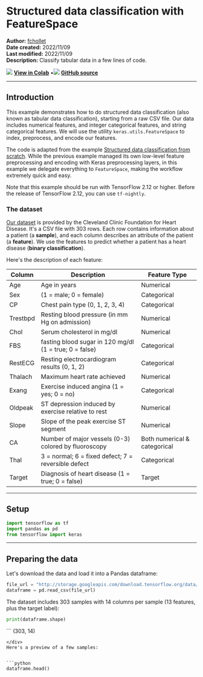 # Structured data classification with FeatureSpace

**Author:** [fchollet](https://twitter.com/fchollet)<br>
**Date created:** 2022/11/09<br>
**Last modified:** 2022/11/09<br>
**Description:** Classify tabular data in a few lines of code.


<img class="k-inline-icon" src="https://colab.research.google.com/img/colab_favicon.ico"/> [**View in Colab**](https://colab.research.google.com/github/keras-team/keras-io/blob/master/examples/structured_data/ipynb/structured_data_classification_with_feature_space.ipynb)  <span class="k-dot">•</span><img class="k-inline-icon" src="https://github.com/favicon.ico"/> [**GitHub source**](https://github.com/keras-team/keras-io/blob/master/examples/structured_data/structured_data_classification_with_feature_space.py)



---
## Introduction

This example demonstrates how to do structured data classification
(also known as tabular data classification), starting from a raw
CSV file. Our data includes numerical features,
and integer categorical features, and string categorical features.
We will use the utility `keras.utils.FeatureSpace` to index,
preprocess, and encode our features.

The code is adapted from the example
[Structured data classification from scratch](https://keras.io/examples/structured_data/structured_data_classification_from_scratch/).
While the previous example managed its own low-level feature preprocessing and
encoding with Keras preprocessing layers, in this example we
delegate everything to `FeatureSpace`, making the workflow
extremely quick and easy.

Note that this example should be run with TensorFlow 2.12 or higher.
Before the release of TensorFlow 2.12, you can use `tf-nightly`.

### The dataset

[Our dataset](https://archive.ics.uci.edu/ml/datasets/heart+Disease) is provided by the
Cleveland Clinic Foundation for Heart Disease.
It's a CSV file with 303 rows. Each row contains information about a patient (a
**sample**), and each column describes an attribute of the patient (a **feature**). We
use the features to predict whether a patient has a heart disease
(**binary classification**).

Here's the description of each feature:

Column| Description| Feature Type
------------|--------------------|----------------------
Age | Age in years | Numerical
Sex | (1 = male; 0 = female) | Categorical
CP | Chest pain type (0, 1, 2, 3, 4) | Categorical
Trestbpd | Resting blood pressure (in mm Hg on admission) | Numerical
Chol | Serum cholesterol in mg/dl | Numerical
FBS | fasting blood sugar in 120 mg/dl (1 = true; 0 = false) | Categorical
RestECG | Resting electrocardiogram results (0, 1, 2) | Categorical
Thalach | Maximum heart rate achieved | Numerical
Exang | Exercise induced angina (1 = yes; 0 = no) | Categorical
Oldpeak | ST depression induced by exercise relative to rest | Numerical
Slope | Slope of the peak exercise ST segment | Numerical
CA | Number of major vessels (0-3) colored by fluoroscopy | Both numerical & categorical
Thal | 3 = normal; 6 = fixed defect; 7 = reversible defect | Categorical
Target | Diagnosis of heart disease (1 = true; 0 = false) | Target

---
## Setup


```python
import tensorflow as tf
import pandas as pd
from tensorflow import keras
```

---
## Preparing the data

Let's download the data and load it into a Pandas dataframe:


```python
file_url = "http://storage.googleapis.com/download.tensorflow.org/data/heart.csv"
dataframe = pd.read_csv(file_url)
```

The dataset includes 303 samples with 14 columns per sample
(13 features, plus the target label):


```python
print(dataframe.shape)
```

<div class="k-default-codeblock">
```
(303, 14)

```
</div>
Here's a preview of a few samples:


```python
dataframe.head()
```




<div>
<style scoped>
    .dataframe tbody tr th:only-of-type {
        vertical-align: middle;
    }

<div class="k-default-codeblock">
```
.dataframe tbody tr th {
    vertical-align: top;
}

.dataframe thead th {
    text-align: right;
}
```
</div>
</style>
<table border="1" class="dataframe">
  <thead>
    <tr style="text-align: right;">
      <th></th>
      <th>age</th>
      <th>sex</th>
      <th>cp</th>
      <th>trestbps</th>
      <th>chol</th>
      <th>fbs</th>
      <th>restecg</th>
      <th>thalach</th>
      <th>exang</th>
      <th>oldpeak</th>
      <th>slope</th>
      <th>ca</th>
      <th>thal</th>
      <th>target</th>
    </tr>
  </thead>
  <tbody>
    <tr>
      <th>0</th>
      <td>63</td>
      <td>1</td>
      <td>1</td>
      <td>145</td>
      <td>233</td>
      <td>1</td>
      <td>2</td>
      <td>150</td>
      <td>0</td>
      <td>2.3</td>
      <td>3</td>
      <td>0</td>
      <td>fixed</td>
      <td>0</td>
    </tr>
    <tr>
      <th>1</th>
      <td>67</td>
      <td>1</td>
      <td>4</td>
      <td>160</td>
      <td>286</td>
      <td>0</td>
      <td>2</td>
      <td>108</td>
      <td>1</td>
      <td>1.5</td>
      <td>2</td>
      <td>3</td>
      <td>normal</td>
      <td>1</td>
    </tr>
    <tr>
      <th>2</th>
      <td>67</td>
      <td>1</td>
      <td>4</td>
      <td>120</td>
      <td>229</td>
      <td>0</td>
      <td>2</td>
      <td>129</td>
      <td>1</td>
      <td>2.6</td>
      <td>2</td>
      <td>2</td>
      <td>reversible</td>
      <td>0</td>
    </tr>
    <tr>
      <th>3</th>
      <td>37</td>
      <td>1</td>
      <td>3</td>
      <td>130</td>
      <td>250</td>
      <td>0</td>
      <td>0</td>
      <td>187</td>
      <td>0</td>
      <td>3.5</td>
      <td>3</td>
      <td>0</td>
      <td>normal</td>
      <td>0</td>
    </tr>
    <tr>
      <th>4</th>
      <td>41</td>
      <td>0</td>
      <td>2</td>
      <td>130</td>
      <td>204</td>
      <td>0</td>
      <td>2</td>
      <td>172</td>
      <td>0</td>
      <td>1.4</td>
      <td>1</td>
      <td>0</td>
      <td>normal</td>
      <td>0</td>
    </tr>
  </tbody>
</table>
</div>



The last column, "target", indicates whether the patient
has a heart disease (1) or not (0).

Let's split the data into a training and validation set:


```python
val_dataframe = dataframe.sample(frac=0.2, random_state=1337)
train_dataframe = dataframe.drop(val_dataframe.index)

print(
    "Using %d samples for training and %d for validation"
    % (len(train_dataframe), len(val_dataframe))
)
```

<div class="k-default-codeblock">
```
Using 242 samples for training and 61 for validation

```
</div>
Let's generate `tf.data.Dataset` objects for each dataframe:


```python

def dataframe_to_dataset(dataframe):
    dataframe = dataframe.copy()
    labels = dataframe.pop("target")
    ds = tf.data.Dataset.from_tensor_slices((dict(dataframe), labels))
    ds = ds.shuffle(buffer_size=len(dataframe))
    return ds


train_ds = dataframe_to_dataset(train_dataframe)
val_ds = dataframe_to_dataset(val_dataframe)
```

Each `Dataset` yields a tuple `(input, target)` where `input` is a dictionary of features
and `target` is the value `0` or `1`:


```python
for x, y in train_ds.take(1):
    print("Input:", x)
    print("Target:", y)
```

<div class="k-default-codeblock">
```
Input: {'age': <tf.Tensor: shape=(), dtype=int64, numpy=47>, 'sex': <tf.Tensor: shape=(), dtype=int64, numpy=1>, 'cp': <tf.Tensor: shape=(), dtype=int64, numpy=3>, 'trestbps': <tf.Tensor: shape=(), dtype=int64, numpy=130>, 'chol': <tf.Tensor: shape=(), dtype=int64, numpy=253>, 'fbs': <tf.Tensor: shape=(), dtype=int64, numpy=0>, 'restecg': <tf.Tensor: shape=(), dtype=int64, numpy=0>, 'thalach': <tf.Tensor: shape=(), dtype=int64, numpy=179>, 'exang': <tf.Tensor: shape=(), dtype=int64, numpy=0>, 'oldpeak': <tf.Tensor: shape=(), dtype=float64, numpy=0.0>, 'slope': <tf.Tensor: shape=(), dtype=int64, numpy=1>, 'ca': <tf.Tensor: shape=(), dtype=int64, numpy=0>, 'thal': <tf.Tensor: shape=(), dtype=string, numpy=b'normal'>}
Target: tf.Tensor(0, shape=(), dtype=int64)

```
</div>
Let's batch the datasets:


```python
train_ds = train_ds.batch(32)
val_ds = val_ds.batch(32)
```

---
## Configuring a `FeatureSpace`

To configure how each feature should be preprocessed,
we instantiate a `keras.utils.FeatureSpace`, and we
pass to it a dictionary that maps the name of our features
to a string that describes the feature type.

We have a few "integer categorical" features such as `"FBS"`,
one "string categorical" feature (`"thal"`),
and a few numerical features, which we'd like to normalize
-- except `"age"`, which we'd like to discretize into
a number of bins.

We also use the `crosses` argument
to capture *feature interactions* for some categorical
features, that is to say, create additional features
that represent value co-occurrences for these categorical features.
You can compute feature crosses like this for arbitrary sets of
categorical features -- not just tuples of two features.
Because the resulting co-occurences are hashed
into a fixed-sized vector, you don't need to worry about whether
the co-occurence space is too large.


```python
from keras.utils import FeatureSpace

feature_space = FeatureSpace(
    features={
        # Categorical features encoded as integers
        "sex": "integer_categorical",
        "cp": "integer_categorical",
        "fbs": "integer_categorical",
        "restecg": "integer_categorical",
        "exang": "integer_categorical",
        "ca": "integer_categorical",
        # Categorical feature encoded as string
        "thal": "string_categorical",
        # Numerical features to normalize
        "age": "float_discretized",
        # Numerical features to normalize
        "trestbps": "float_normalized",
        "chol": "float_normalized",
        "thalach": "float_normalized",
        "oldpeak": "float_normalized",
        "slope": "float_normalized",
    },
    # We create additional features by hashing
    # value co-occurrences for the
    # following groups of categorical features.
    crosses=[("sex", "age"), ("thal", "ca")],
    # The hashing space for these co-occurrences
    # wil be 32-dimensional.
    crossing_dim=32,
    # Our utility will one-hot encode all categorical
    # features and concat all features into a single
    # vector (one vector per sample).
    output_mode="concat",
)
```

---
## Further customizing a `FeatureSpace`

Specifying the feature type via a string name is quick and easy,
but sometimes you may want to further configure the preprocessing
of each feature. For instance, in our case, our categorical
features don't have a large set of possible values -- it's only
a handful of values per feature (e.g. `1` and `0` for the feature `"FBS"`),
and all possible values are represented in the training set.
As a result, we don't need to reserve an index to represent "out of vocabulary" values
for these features -- which would have been the default behavior.
Below, we just specify `num_oov_indices=0` in each of these features
to tell the feature preprocessor to skip "out of vocabulary" indexing.

Other customizations you have access to include specifying the number of
bins for discretizing features of type `"float_discretized"`,
or the dimensionality of the hashing space for feature crossing.


```python
feature_space = FeatureSpace(
    features={
        # Categorical features encoded as integers
        "sex": FeatureSpace.integer_categorical(num_oov_indices=0),
        "cp": FeatureSpace.integer_categorical(num_oov_indices=0),
        "fbs": FeatureSpace.integer_categorical(num_oov_indices=0),
        "restecg": FeatureSpace.integer_categorical(num_oov_indices=0),
        "exang": FeatureSpace.integer_categorical(num_oov_indices=0),
        "ca": FeatureSpace.integer_categorical(num_oov_indices=0),
        # Categorical feature encoded as string
        "thal": FeatureSpace.string_categorical(num_oov_indices=0),
        # Numerical features to normalize
        "age": FeatureSpace.float_discretized(num_bins=30),
        # Numerical features to normalize
        "trestbps": FeatureSpace.float_normalized(),
        "chol": FeatureSpace.float_normalized(),
        "thalach": FeatureSpace.float_normalized(),
        "oldpeak": FeatureSpace.float_normalized(),
        "slope": FeatureSpace.float_normalized(),
    },
    # Specify feature cross with a custom crossing dim.
    crosses=[
        FeatureSpace.cross(feature_names=("sex", "age"), crossing_dim=64),
        FeatureSpace.cross(
            feature_names=("thal", "ca"),
            crossing_dim=16,
        ),
    ],
    output_mode="concat",
)
```

---
## Adapt the `FeatureSpace` to the training data

Before we start using the `FeatureSpace` to build a model, we have
to adapt it to the training data. During `adapt()`, the `FeatureSpace` will:

- Index the set of possible values for categorical features.
- Compute the mean and variance for numerical features to normalize.
- Compute the value boundaries for the different bins for numerical features to discretize.

Note that `adapt()` should be called on a `tf.data.Dataset` which yields dicts
of feature values -- no labels.


```python
train_ds_with_no_labels = train_ds.map(lambda x, _: x)
feature_space.adapt(train_ds_with_no_labels)
```

<div class="k-default-codeblock">
```
WARNING:tensorflow:From /home/fchollet/.local/lib/python3.7/site-packages/tensorflow/python/autograph/pyct/static_analysis/liveness.py:83: Analyzer.lamba_check (from tensorflow.python.autograph.pyct.static_analysis.liveness) is deprecated and will be removed after 2023-09-23.
Instructions for updating:
Lambda fuctions will be no more assumed to be used in the statement where they are used, or at least in the same block. https://github.com/tensorflow/tensorflow/issues/56089

```
</div>
At this point, the `FeatureSpace` can be called on a dict of raw feature values, and will return a
single concatenate vector for each sample, combining encoded features and feature crosses.


```python
for x, _ in train_ds.take(1):
    preprocessed_x = feature_space(x)
    print("preprocessed_x.shape:", preprocessed_x.shape)
    print("preprocessed_x.dtype:", preprocessed_x.dtype)
```

<div class="k-default-codeblock">
```
preprocessed_x.shape: (32, 138)
preprocessed_x.dtype: <dtype: 'float32'>

```
</div>
---
## Two ways to manage preprocessing: as part of the `tf.data` pipeline, or in the model itself

There are two ways in which you can leverage your `FeatureSpace`:

### Asynchronous preprocessing in `tf.data`

You can make it part of your data pipeline, before the model. This enables asynchronous parallel
preprocessing of the data on CPU before it hits the model. Do this if you're training on GPU or TPU,
or if you want to speed up preprocessing. Usually, this is always the right thing to do during training.

### Synchronous preprocessing in the model

You can make it part of your model. This means that the model will expect dicts of raw feature
values, and the preprocessing batch will be done synchronously (in a blocking manner) before the
rest of the forward pass. Do this if you want to have an end-to-end model that can process
raw feature values -- but keep in mind that your model will only be able to run on CPU,
since most types of feature preprocessing (e.g. string preprocessing) are not GPU or TPU compatible.

Do not do this on GPU / TPU or in performance-sensitive settings. In general, you want to do in-model
preprocessing when you do inference on CPU.

In our case, we will apply the `FeatureSpace` in the tf.data pipeline during training, but we will
do inference with an end-to-end model that includes the `FeatureSpace`.

Let's create a training and validation dataset of preprocessed batches:


```python
preprocessed_train_ds = train_ds.map(
    lambda x, y: (feature_space(x), y), num_parallel_calls=tf.data.AUTOTUNE
)
preprocessed_train_ds = preprocessed_train_ds.prefetch(tf.data.AUTOTUNE)

preprocessed_val_ds = val_ds.map(
    lambda x, y: (feature_space(x), y), num_parallel_calls=tf.data.AUTOTUNE
)
preprocessed_val_ds = preprocessed_val_ds.prefetch(tf.data.AUTOTUNE)
```

---
## Build a model

Time to build a model -- or rather two models:

- A training model that expects preprocessed features (one sample = one vector)
- An inference model that expects raw features (one sample = dict of raw feature values)


```python
dict_inputs = feature_space.get_inputs()
encoded_features = feature_space.get_encoded_features()

x = keras.layers.Dense(32, activation="relu")(encoded_features)
x = keras.layers.Dropout(0.5)(x)
predictions = keras.layers.Dense(1, activation="sigmoid")(x)

training_model = keras.Model(inputs=encoded_features, outputs=predictions)
training_model.compile(
    optimizer="adam", loss="binary_crossentropy", metrics=["accuracy"]
)

inference_model = keras.Model(inputs=dict_inputs, outputs=predictions)
```

---
## Train the model

Let's train our model for 50 epochs. Note that feature preprocessing is happening
as part of the tf.data pipeline, not as part of the model.


```python
training_model.fit(
    preprocessed_train_ds, epochs=20, validation_data=preprocessed_val_ds, verbose=2
)
```

<div class="k-default-codeblock">
```
Epoch 1/20
8/8 - 5s - loss: 0.6999 - accuracy: 0.5413 - val_loss: 0.6163 - val_accuracy: 0.6885 - 5s/epoch - 638ms/step
Epoch 2/20
8/8 - 0s - loss: 0.6044 - accuracy: 0.6364 - val_loss: 0.5635 - val_accuracy: 0.7869 - 268ms/epoch - 34ms/step
Epoch 3/20
8/8 - 0s - loss: 0.5764 - accuracy: 0.6570 - val_loss: 0.5214 - val_accuracy: 0.8197 - 267ms/epoch - 33ms/step
Epoch 4/20
8/8 - 0s - loss: 0.5281 - accuracy: 0.7438 - val_loss: 0.4867 - val_accuracy: 0.8033 - 269ms/epoch - 34ms/step
Epoch 5/20
8/8 - 0s - loss: 0.4858 - accuracy: 0.7727 - val_loss: 0.4587 - val_accuracy: 0.7705 - 268ms/epoch - 34ms/step
Epoch 6/20
8/8 - 0s - loss: 0.4710 - accuracy: 0.7438 - val_loss: 0.4364 - val_accuracy: 0.7705 - 271ms/epoch - 34ms/step
Epoch 7/20
8/8 - 0s - loss: 0.4245 - accuracy: 0.8099 - val_loss: 0.4181 - val_accuracy: 0.7705 - 273ms/epoch - 34ms/step
Epoch 8/20
8/8 - 0s - loss: 0.4261 - accuracy: 0.7645 - val_loss: 0.4043 - val_accuracy: 0.7869 - 269ms/epoch - 34ms/step
Epoch 9/20
8/8 - 0s - loss: 0.4000 - accuracy: 0.7893 - val_loss: 0.3943 - val_accuracy: 0.7869 - 274ms/epoch - 34ms/step
Epoch 10/20
8/8 - 0s - loss: 0.3788 - accuracy: 0.7893 - val_loss: 0.3866 - val_accuracy: 0.7869 - 271ms/epoch - 34ms/step
Epoch 11/20
8/8 - 0s - loss: 0.3612 - accuracy: 0.8347 - val_loss: 0.3809 - val_accuracy: 0.8033 - 268ms/epoch - 33ms/step
Epoch 12/20
8/8 - 0s - loss: 0.3691 - accuracy: 0.8058 - val_loss: 0.3761 - val_accuracy: 0.8033 - 271ms/epoch - 34ms/step
Epoch 13/20
8/8 - 0s - loss: 0.3473 - accuracy: 0.8471 - val_loss: 0.3719 - val_accuracy: 0.7869 - 269ms/epoch - 34ms/step
Epoch 14/20
8/8 - 0s - loss: 0.3590 - accuracy: 0.8264 - val_loss: 0.3682 - val_accuracy: 0.7869 - 275ms/epoch - 34ms/step
Epoch 15/20
8/8 - 0s - loss: 0.3290 - accuracy: 0.8388 - val_loss: 0.3656 - val_accuracy: 0.8033 - 270ms/epoch - 34ms/step
Epoch 16/20
8/8 - 0s - loss: 0.3127 - accuracy: 0.8471 - val_loss: 0.3636 - val_accuracy: 0.8033 - 273ms/epoch - 34ms/step
Epoch 17/20
8/8 - 0s - loss: 0.2991 - accuracy: 0.8843 - val_loss: 0.3623 - val_accuracy: 0.8033 - 275ms/epoch - 34ms/step
Epoch 18/20
8/8 - 0s - loss: 0.3258 - accuracy: 0.8678 - val_loss: 0.3613 - val_accuracy: 0.8033 - 272ms/epoch - 34ms/step
Epoch 19/20
8/8 - 0s - loss: 0.2835 - accuracy: 0.8512 - val_loss: 0.3610 - val_accuracy: 0.8033 - 271ms/epoch - 34ms/step
Epoch 20/20
8/8 - 0s - loss: 0.2700 - accuracy: 0.9050 - val_loss: 0.3613 - val_accuracy: 0.8033 - 269ms/epoch - 34ms/step

<keras.callbacks.History at 0x7f6850106290>

```
</div>
We quickly get to 80% validation accuracy.

---
## Inference on new data with the end-to-end model

Now, we can use our inference model (which includes the `FeatureSpace`)
to make predictions based on dicts of raw features values, as follows:


```python
sample = {
    "age": 60,
    "sex": 1,
    "cp": 1,
    "trestbps": 145,
    "chol": 233,
    "fbs": 1,
    "restecg": 2,
    "thalach": 150,
    "exang": 0,
    "oldpeak": 2.3,
    "slope": 3,
    "ca": 0,
    "thal": "fixed",
}

input_dict = {name: tf.convert_to_tensor([value]) for name, value in sample.items()}
predictions = inference_model.predict(input_dict)

print(
    f"This particular patient had a {100 * predictions[0][0]:.2f}% probability "
    "of having a heart disease, as evaluated by our model."
)
```

<div class="k-default-codeblock">
```
1/1 [==============================] - 1s 504ms/step
This particular patient had a 56.32% probability of having a heart disease, as evaluated by our model.

```
</div>